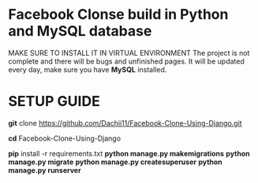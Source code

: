 # Facebook Clonse build in Python and MySQL database
MAKE SURE TO INSTALL IT IN VIRTUAL ENVIRONMENT
The project is not complete and there will be bugs and unfinished pages.
It will be updated every day, make sure you have **MySQL** installed.

# SETUP GUIDE
   **git** clone https://github.com/Dachii11/Facebook-Clone-Using-Django.git

**cd** Facebook-Clone-Using-Django
   
   **pip** install -r requirements.txt
 **python manage.py makemigrations**
    **python manage.py migrate**
    **python manage.py createsuperuser**
    **python manage.py runserver**
